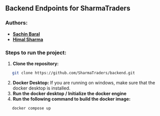 ﻿## Backend Endpoints for SharmaTraders

### Authors:
- **[Sachin Baral](https://github.com/MrSachin7)**
- **[Himal Sharma](https://github.com/himal28924)**

### Steps to run the project:

1. **Clone the repository:**
```bash
   git clone https://github.com/SharmaTraders/backend.git
```

2. **Docker Desktop:** If you are running on windows, make sure that the docker desktop is installed.
3. **Run the docker desktop / Initialize the docker engine**
4. **Run the following command to build the docker image:**
```bash
   docker compose up 
```


